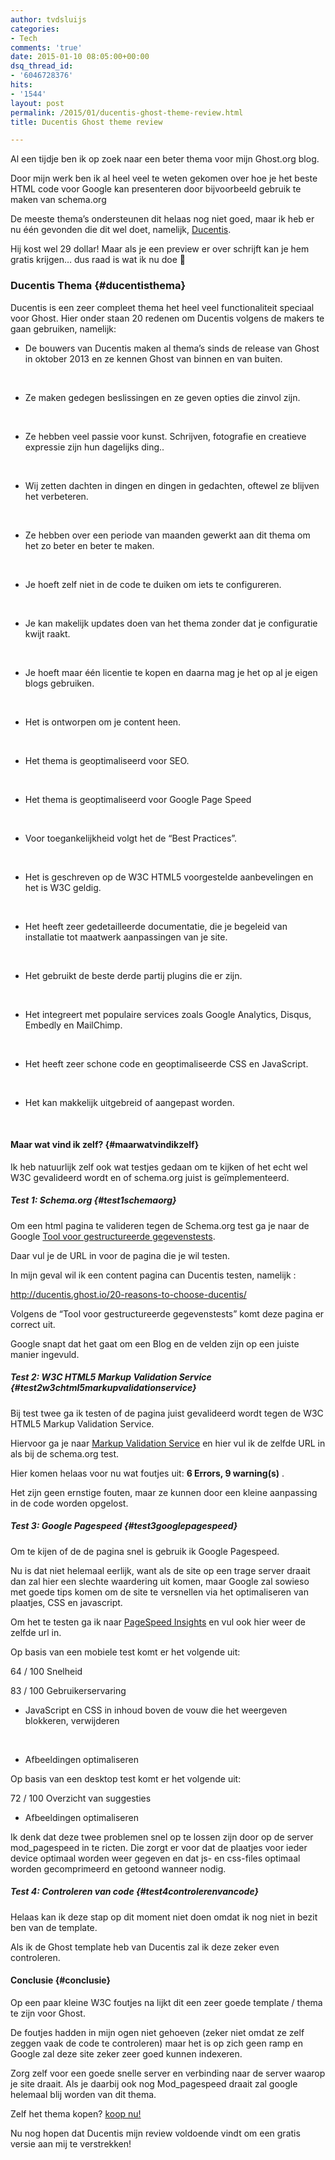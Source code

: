 ```yaml
---
author: tvdsluijs
categories:
- Tech
comments: 'true'
date: 2015-01-10 08:05:00+00:00
dsq_thread_id:
- '6046728376'
hits:
- '1544'
layout: post
permalink: /2015/01/ducentis-ghost-theme-review.html
title: Ducentis Ghost theme review

---
```

Al een tijdje ben ik op zoek naar een beter thema voor mijn Ghost.org blog.

Door mijn werk ben ik al heel veel te weten gekomen over hoe je het beste HTML code voor Google kan presenteren door bijvoorbeeld gebruik te maken van schema.org

De meeste thema&#8217;s ondersteunen dit helaas nog niet goed, maar ik heb er nu één gevonden die dit wel doet, namelijk, [Ducentis](http://ducentis.ghost.io/).

Hij kost wel 29 dollar! Maar als je een preview er over schrijft kan je hem gratis krijgen&#8230; dus raad is wat ik nu doe 🙂<!--more-->

### Ducentis Thema {#ducentisthema}

Ducentis is een zeer compleet thema het heel veel functionaliteit speciaal voor Ghost. Hier onder staan 20 redenen om Ducentis volgens de makers te gaan gebruiken, namelijk:

  * De bouwers van Ducentis maken al thema&#8217;s sinds de release van Ghost in oktober 2013 en ze kennen Ghost van binnen en van buiten.

&nbsp;

  * Ze maken gedegen beslissingen en ze geven opties die zinvol zijn.

&nbsp;

  * Ze hebben veel passie voor kunst. Schrijven, fotografie en creatieve expressie zijn hun dagelijks ding..

&nbsp;

  * Wij zetten dachten in dingen en dingen in gedachten, oftewel ze blijven het verbeteren.

&nbsp;

  * Ze hebben over een periode van maanden gewerkt aan dit thema om het zo beter en beter te maken.

&nbsp;

  * Je hoeft zelf niet in de code te duiken om iets te configureren.

&nbsp;

  * Je kan makelijk updates doen van het thema zonder dat je configuratie kwijt raakt.

&nbsp;

  * Je hoeft maar één licentie te kopen en daarna mag je het op al je eigen blogs gebruiken.

&nbsp;

  * Het is ontworpen om je content heen.

&nbsp;

  * Het thema is geoptimaliseerd voor SEO.

&nbsp;

  * Het thema is geoptimaliseerd voor Google Page Speed

&nbsp;

  * Voor toegankelijkheid volgt het de &#8220;Best Practices&#8221;.

&nbsp;

  * Het is geschreven op de W3C HTML5 voorgestelde aanbevelingen en het is W3C geldig.

&nbsp;

  * Het heeft zeer gedetailleerde documentatie, die je begeleid van installatie tot maatwerk aanpassingen van je site.

&nbsp;

  * Het gebruikt de beste derde partij plugins die er zijn.

&nbsp;

  * Het integreert met populaire services zoals Google Analytics, Disqus, Embedly en MailChimp.

&nbsp;

  * Het heeft zeer schone code en geoptimaliseerde CSS en JavaScript.

&nbsp;

  * Het kan makkelijk uitgebreid of aangepast worden.

&nbsp;

#### Maar wat vind ik zelf? {#maarwatvindikzelf}

Ik heb natuurlijk zelf ook wat testjes gedaan om te kijken of het echt wel W3C gevalideerd wordt en of schema.org juist is geïmplementeerd.

##### Test 1: Schema.org {#test1schemaorg}

Om een html pagina te valideren tegen de Schema.org test ga je naar de Google [Tool voor gestructureerde gegevenstests](http://www.google.nl/webmasters/tools/richsnippets).

Daar vul je de URL in voor de pagina die je wil testen.

In mijn geval wil ik een content pagina can Ducentis testen, namelijk :

<http://ducentis.ghost.io/20-reasons-to-choose-ducentis/>

Volgens de &#8220;Tool voor gestructureerde gegevenstests&#8221; komt deze pagina er correct uit.

Google snapt dat het gaat om een Blog en de velden zijn op een juiste manier ingevuld.

##### Test 2: W3C HTML5 Markup Validation Service {#test2w3chtml5markupvalidationservice}

Bij test twee ga ik testen of de pagina juist gevalideerd wordt tegen de W3C HTML5 Markup Validation Service.

Hiervoor ga je naar [Markup Validation Service](http://validator.w3.org/) en hier vul ik de zelfde URL in als bij de schema.org test.

Hier komen helaas voor nu wat foutjes uit: **6 Errors, 9 warning(s)** .

Het zijn geen ernstige fouten, maar ze kunnen door een kleine aanpassing in de code worden opgelost.

##### Test 3: Google Pagespeed {#test3googlepagespeed}

Om te kijen of de de pagina snel is gebruik ik Google Pagespeed.

Nu is dat niet helemaal eerlijk, want als de site op een trage server draait dan zal hier een slechte waardering uit komen, maar Google zal sowieso met goede tips komen om de site te versnellen via het optimaliseren van plaatjes, CSS en javascript.

Om het te testen ga ik naar [PageSpeed Insights](https://developers.google.com/speed/pagespeed/insights/) en vul ook hier weer de zelfde url in.

Op basis van een mobiele test komt er het volgende uit:

64 / 100 Snelheid

83 / 100 Gebruikerservaring

  * JavaScript en CSS in inhoud boven de vouw die het weergeven blokkeren, verwijderen

&nbsp;

  * Afbeeldingen optimaliseren

Op basis van een desktop test komt er het volgende uit:

72 / 100 Overzicht van suggesties

  * Afbeeldingen optimaliseren

Ik denk dat deze twee problemen snel op te lossen zijn door op de server mod_pagespeed in te ricten. Die zorgt er voor dat de plaatjes voor ieder device optimaal worden weer gegeven en dat js- en css-files optimaal worden gecomprimeerd en getoond wanneer nodig.

##### Test 4: Controleren van code {#test4controlerenvancode}

Helaas kan ik deze stap op dit moment niet doen omdat ik nog niet in bezit ben van de template.

Als ik de Ghost template heb van Ducentis zal ik deze zeker even controleren.

#### Conclusie {#conclusie}

Op een paar kleine W3C foutjes na lijkt dit een zeer goede template / thema te zijn voor Ghost.

De foutjes hadden in mijn ogen niet gehoeven (zeker niet omdat ze zelf zeggen vaak de code te controleren) maar het is op zich geen ramp en Google zal deze site zeker zeer goed kunnen indexeren.

Zorg zelf voor een goede snelle server en verbinding naar de server waarop je site draait. Als je daarbij ook nog Mod_pagespeed draait zal google helemaal blij worden van dit thema.

Zelf het thema kopen? [koop nu!](https://creativemarket.com/temacotta/123119-Ducentis)

Nu nog hopen dat Ducentis mijn review voldoende vindt om een gratis versie aan mij te verstrekken!